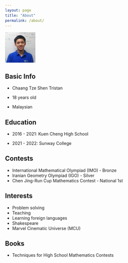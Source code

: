 ```yaml
---
layout: page
title: "About"
permalink: /about/
---
```


<img src="/downloads/ProfilePic.jpg" alt="Profile Picture" style="height: 100px; width:100px;"/>

## Basic Info

* Chaang Tze Shen Tristan

* 18 years old

* Malaysian

## Education

* 2016 - 2021: Kuen Cheng High School

* 2021 - 2022: Sunway College

## Contests

* International Mathematical Olympiad (IMO) - Bronze
* Iranian Geometry Olympiad (IGO) - Silver
* Chen Jing-Run Cup Mathematics Contest - National 1st

## Interests

* Problem solving
* Teaching
* Learning foreign languages
* Shakespeare
* Marvel Cinematic Universe (MCU)


## Books

* Techniques for High School Mathematics Contests
